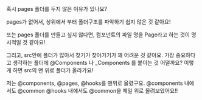 혹시 pages 폴더를 두지 않은 이유가 있나요?

pages가 없어서, 상위에서 부터 폴더구조를 파악하기 쉽지 않은 것 같아요!

또는 pages 폴더를 만들고 싶지 않다면, 컴포넌트의 파일 명을 Page라고 하는 것이 명시적일 것 같아요!

그리고, src안에 폴더가 많아서 찾기가 찾아가기가 꽤 어려운 것 같아요.
가장 중요하다고 생각하는 폴더에 
@Components 나 _Components 를 붙이는 것 어떨까요?
이렇게 하면 src의 맨 위로 폴더가 올라가요!

저는 @components, @pages, @hooks를 맨위로 올렸구요.
@components 내에서도 @common
@hooks 내에서도 @common을 제일 위로 올려보았어요!!

